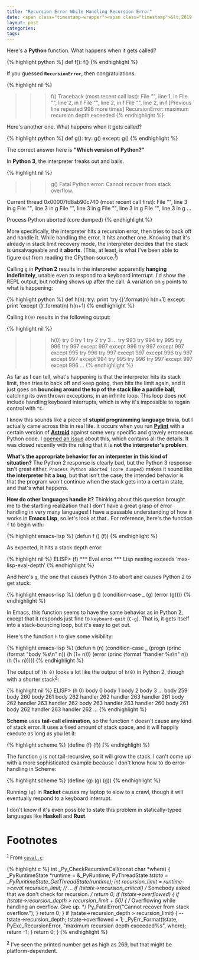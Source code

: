 ```yaml
---
title: "Recursion Error While Handling Recursion Error"
date: <span class="timestamp-wrapper"><span class="timestamp">&lt;2019-06-03 Mon&gt;</span></span>
layout: post
categories:
tags:
---
```

Here's a **Python** function. What happens when it gets called?

{% highlight python %}
def f():
    f()
{% endhighlight %}

If you guessed **`RecursionError`**, then congratulations.

{% highlight nil %}
>>> f()
Traceback (most recent call last):
  File "<stdin>", line 1, in <module>
  File "<stdin>", line 2, in f
  File "<stdin>", line 2, in f
  File "<stdin>", line 2, in f
  [Previous line repeated 996 more times]
RecursionError: maximum recursion depth exceeded
{% endhighlight %}

Here's another one. What happens when it gets called?

{% highlight python %}
def g():
    try:
        g()
    except:
        g()
{% endhighlight %}

The correct answer here is **"Which version of Python?"**

In **Python 3**, the interpreter freaks out and bails.

{% highlight nil %}
>>> g()
Fatal Python error: Cannot recover from stack overflow.

Current thread 0x00007fd8ab90c740 (most recent call first):
  File "<stdin>", line 3 in g
  File "<stdin>", line 3 in g
  File "<stdin>", line 3 in g
  File "<stdin>", line 3 in g
  File "<stdin>", line 3 in g
  ...

Process Python aborted (core dumped)
{% endhighlight %}

More specifically, the interpreter hits a recursion error, then tries to back off and handle it. While handling the error, it hits another one. Knowing that it's already in stack limit recovery mode, the interpreter decides that the stack is unsalvageable and it **aborts**. (This, at least, is what I've been able to figure out from reading the CPython source.<sup><a id="fnr.1" class="footref" href="#fn.1">1</a></sup>)

Calling `g` in **Python 2** results in the interpreter apparently **hanging indefinitely**, unable even to respond to a keyboard interrupt. I'd show the REPL output, but nothing shows up after the call. A variation on `g` points to what is happening:

{% highlight python %}
def h(n):
    try:
        print 'try {}'.format(n)
        h(n+1)
    except:
        print 'except {}'.format(n)
        h(n+1)
{% endhighlight %}

Calling `h(0)` results in the following output:

{% highlight nil %}
>>> h(0)
try 0
try 1
try 2
try 3
...
try 993
try 994
try 995
try 996
try 997
except 997
except 996
try 997
except 997
except 995
try 996
try 997
except 997
except 996
try 997
except 997
except 994
try 995
try 996
try 997
except 997
except 996
...
{% endhighlight %}

As far as I can tell, what's happening is that the interpreter hits its stack limit, then tries to back off and keep going, then hits the limit again, and it just goes on **bouncing around the top of the stack like a paddle ball**, catching its own thrown exceptions, in an infinite loop. This loop does not include handling keyboard interrupts, which is why it's impossible to regain control with `^C`.

I know this sounds like a piece of **stupid programming language trivia**, but I actually came across this in real life. It occurs when you run **[Pylint](https://github.com/pycqa/pylint)** with a certain version of **[Astroid](https://github.com/pycqa/astroid/)** against some very specific and gravely erroneous Python code. I [opened an issue](https://bugs.python.org/issue34214) about this, which contains all the details. It was closed recently with the ruling that it is **not the interpreter's problem**.

**What's the appropriate behavior for an interpreter in this kind of situation?** The Python 2 response is clearly bad, but the Python 3 response isn't great either. `Process Python aborted (core dumped)` makes it sound like **the interpreter hit a bug**, but that isn't the case; the intended behavior is that the program won't continue when the stack gets into a certain state, and that's what happens.

**How do other languages handle it?** Thinking about this question brought me to the startling realization that I don't have a great grasp of error handling in very many languages! I have a passable understanding of how it works in **Emacs Lisp**, so let's look at that.. For reference, here's the function `f` to begin with:

{% highlight emacs-lisp %}
(defun f ()
  (f))
{% endhighlight %}

As expected, it hits a stack depth error:

{% highlight nil %}
ELISP> (f)
 *** Eval error ***  Lisp nesting exceeds ‘max-lisp-eval-depth’
{% endhighlight %}

And here's `g`, the one that causes Python 3 to abort and causes Python 2 to get stuck:

{% highlight emacs-lisp %}
(defun g ()
  (condition-case _
      (g)
    (error (g))))
{% endhighlight %}

In Emacs, this function seems to have the same behavior as in Python 2, except that it responds just fine to `keyboard-quit` (`C-g`). That is, it gets itself into a stack-bouncing loop, but it's easy to get out.

Here's the function `h` to give some visibility:

{% highlight emacs-lisp %}
(defun h (n)
  (condition-case _
      (progn
        (princ (format "body %s\n" n))
        (h (1+ n)))
    (error (princ (format "handler %s\n" n))
           (h (1+ n)))))
{% endhighlight %}

The output of `(h 0)` looks a lot like the output of `h(0)` in Python 2, though with a shorter stack<sup><a id="fnr.2" class="footref" href="#fn.2">2</a></sup>:

{% highlight nil %}
ELISP> (h 0)
body 0
body 1
body 2
body 3
...
body 259
body 260
body 261
body 262
handler 262
handler 263
handler 261
body 262
handler 263
handler 262
body 263
handler 263
handler 260
body 261
body 262
handler 263
handler 262
...
{% endhighlight %}

**Scheme** uses **tail-call elimination**, so the function `f` doesn't cause any kind of stack error. It uses a fixed amount of stack space, and it will happily execute as long as you let it:

{% highlight scheme %}
(define (f)
  (f))
{% endhighlight %}

The function `g` is not tail-recursive, so it will grow the stack. I can't come up with a more sophisticated example because I don't know how to do error-handling in Scheme:

{% highlight scheme %}
(define (g)
  (g)
  (g))
{% endhighlight %}

Running `(g)` in **Racket** causes my laptop to slow to a crawl, though it will eventually respond to a keyboard interrupt.

I don't know if it's even possible to state this problem in statically-typed languages like **Haskell** and **Rust**.

# Footnotes

<sup><a id="fn.1" href="#fnr.1">1</a></sup> From [`ceval.c`](https://github.com/python/cpython/blob/b7fade4f87e0d37d1686a4e8596141e55ecef099/Python/ceval.c#L697):

{% highlight c %}
int
_Py_CheckRecursiveCall(const char *where)
{
    _PyRuntimeState *runtime = &_PyRuntime;
    PyThreadState *tstate = _PyRuntimeState_GetThreadState(runtime);
    int recursion_limit = runtime->ceval.recursion_limit;
    // ...
    if (tstate->recursion_critical)
        /* Somebody asked that we don't check for recursion. */
        return 0;
    if (tstate->overflowed) {
        if (tstate->recursion_depth > recursion_limit + 50) {
            /* Overflowing while handling an overflow. Give up. */
            Py_FatalError("Cannot recover from stack overflow.");
        }
        return 0;
    }
    if (tstate->recursion_depth > recursion_limit) {
        --tstate->recursion_depth;
        tstate->overflowed = 1;
        _PyErr_Format(tstate, PyExc_RecursionError,
                      "maximum recursion depth exceeded%s",
                      where);
        return -1;
    }
    return 0;
}
{% endhighlight %}

<sup><a id="fn.2" href="#fnr.2">2</a></sup> I've seen the printed number get as high as 269, but that might be platform-dependent.
